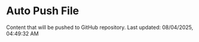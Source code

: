 # Auto Push File

Content that will be pushed to GitHub repository.
Last updated: 08/04/2025, 04:49:32 AM